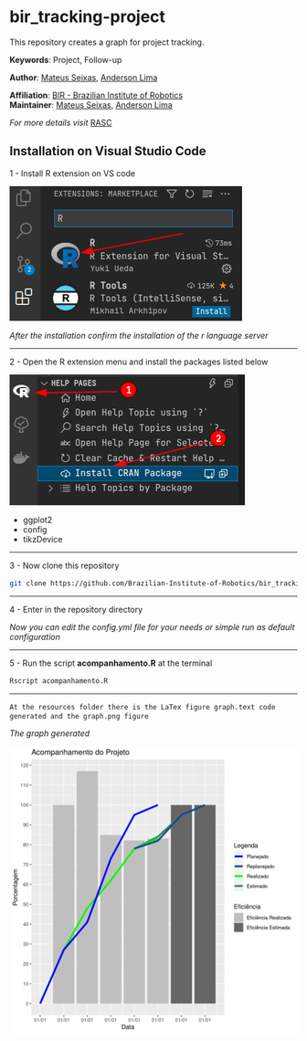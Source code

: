 # bir_tracking-project

This repository creates a graph for project tracking. 

**Keywords**: Project, Follow-up

**Author**: [Mateus Seixas](https://github.com/seixasxbr), [Anderson Lima](https://github.com/aldenpower)

**Affiliation**: [BIR - Brazilian Institute of Robotics](https://github.comBrazilian-Institute-of-Robotics) <br />
**Maintainer**: [Mateus Seixas](https://github.com/seixasxbr), [Anderson Lima](https://github.com/aldenpower)

_For more details visit_ [RASC](https://www.braziliansinrobotics.com/)

## Installation on Visual Studio Code

1 - Install R extension on VS code

![graph](./resources/extension.png)

_After the installation confirm the installation of the r language server_

***

2 - Open the R extension menu and install the packages listed below

![graph](./resources/install.png)

- ggplot2
- config
- tikzDevice

***

3 - Now clone this repository

```bash
git clone https://github.com/Brazilian-Institute-of-Robotics/bir_tracking-project.git
```
***
4 - Enter in the repository directory

_Now you can edit the config.yml file for your needs or simple run as default configuration_


***

5 - Run the script **acompanhamento.R** at the terminal

```bash
Rscript acompanhamento.R
```
***
    At the resources folder there is the LaTex figure graph.text code generated and the graph.png figure

_The graph generated_

![graph](./resources/graph.png)



